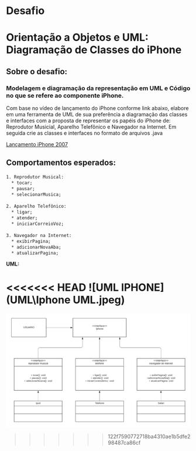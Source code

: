# Desafio 
# Orientação a Objetos e UML: Diagramação de Classes do iPhone

## Sobre o desafio:

### Modelagem e diagramação da representação em UML e Código no que se refere ao componente iPhone.

Com base no vídeo de lançamento do iPhone conforme link abaixo, elabore em uma ferramenta de UML de sua preferência a diagramação das classes e interfaces com a proposta de representar os papéis do iPhone de: Reprodutor Musicial, Aparelho Telefônico e Navegador na Internet. Em seguida crie as classes e interfaces no formato de arquivos .java

[Lançamento iPhone 2007](https://www.youtube.com/watch?v=9ou608QQRq8)

## Comportamentos esperados:

    1. Reprodutor Musical: 
      * tocar;
      * pausar;
      * selecionarMusica;
    
    2. Aparelho Telefônico: 
      * ligar;
      * atender;
      * iniciarCorreioVoz;
    
    3. Navegador na Internet: 
      * exibirPagina;
      * adicionarNovaAba;
      * atualizarPagina;

**UML:**

<<<<<<< HEAD
![UML IPHONE](UML\Iphone UML.jpeg)
=======
![UML IPHONE](https://github.com/samrickbr/dio-trilha-java-basico/blob/main/UML/Iphone%20UML.jpeg)
>>>>>>> 122f7590772718ba4310ae1b5dfe298487ca86cf
